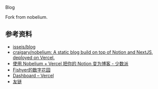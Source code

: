Blog

Fork from nobelium.

## 参考资料

- [isseis/blog](https://github.com/isseis/blog )
- [craigary/nobelium: A static blog build on top of Notion and NextJS, deployed on Vercel.](https://github.com/craigary/nobelium )
- [使用 Nobelium + Vercel 把你的 Notion 变为博客 - 少数派](https://sspai.com/post/66641 )
- [Fishyer的数字花园](https://www.notion.so/fishyer/Fishyer-835266ba6126402589fd2cb302e54220 )
- [Dashboard – Vercel](https://vercel.com/dashboard )
- [友链](https://blog.ryouissei.com/friends )